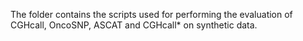 The folder contains the scripts used for performing the evaluation of CGHcall, OncoSNP, ASCAT and CGHcall* on synthetic data.
